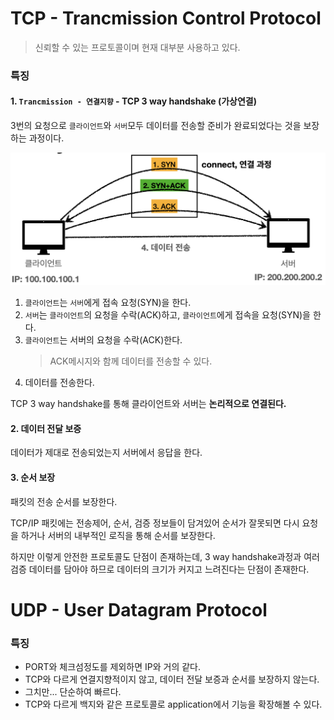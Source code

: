 # TCP - Trancmission Control Protocol
> 신뢰할 수 있는 프로토콜이며 현재 대부분 사용하고 있다.

### 특징
#### 1. `Trancmission - 연결지향` - TCP 3 way handshake (가상연결)
3번의 요청으로 `클라이언트`와 `서버`모두 데이터를 전송할 준비가 완료되었다는 것을 보장하는 과정이다.  

<img width=550 src="img/tcp-3-way-handshake.png">

1. `클라이언트`는 `서버`에게 접속 요청(SYN)을 한다.
2. `서버`는 `클라이언트`의 요청을 수락(ACK)하고, `클라이언트`에게 접속을 요청(SYN)을 한다.
3. `클라이언트`는 서버의 요청을 수락(ACK)한다.
   > ACK메시지와 함께 데이터를 전송할 수 있다.
4. 데이터를 전송한다.

TCP 3 way handshake를 통해 클라이언트와 서버는 **논리적으로 연결된다.** 

#### 2. 데이터 전달 보증
데이터가 제대로 전송되었는지 서버에서 응답을 한다.

#### 3. 순서 보장
패킷의 전송 순서를 보장한다.

TCP/IP 패킷에는 전송제어, 순서, 검증 정보들이 담겨있어 순서가 잘못되면 다시 요청을 하거나 서버의 내부적인 로직을 통해 순서를 보장한다.

하지만 이렇게 안전한 프로토콜도 단점이 존재하는데, 3 way handshake과정과 여러 검증 데이터를 담아야 하므로 데이터의 크기가 커지고 느려진다는 단점이 존재한다.

# UDP - User Datagram Protocol


### 특징
- PORT와 체크섬정도를 제외하면 IP와 거의 같다.
- TCP와 다르게 연결지향적이지 않고, 데이터 전달 보증과 순서를 보장하지 않는다.
- 그치만... 단순하여 빠르다.
- TCP와 다르게 백지와 같은 프로토콜로 application에서 기능을 확장해볼 수 있다.